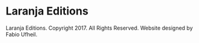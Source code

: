 # Laranja Editions
Laranja Editions. Copyright 2017. All Rights Reserved. Website designed by Fabio Ufheil.
